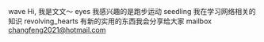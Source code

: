 wave Hi, 我是文文～
eyes 我感兴趣的是跑步运动
seedling 我在学习网络相关的知识
revolving_hearts 有新的实用的东西我会分享给大家
mailbox changfeng2021@hotmail.com
